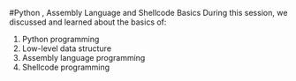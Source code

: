 #Python , Assembly Language and Shellcode Basics
  During this session, we discussed and learned about the basics of:
1. Python programming
2. Low-level data structure 
3. Assembly language programming
4. Shellcode programming
